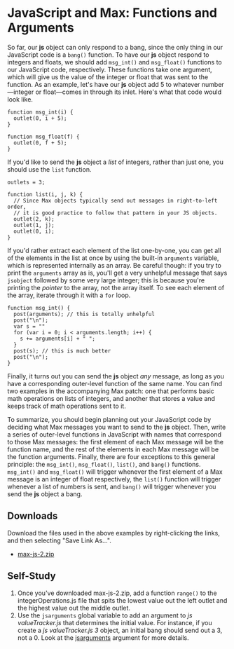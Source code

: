 # JavaScript and Max: Functions and Arguments

So far, our **js** object can only respond to a bang, since the only thing in
our JavaScript code is a `bang()` function.  To have our **js** object respond
to integers and floats, we should add `msg_int()` and `msg_float()` functions
to our JavaScript code, respectively.  These functions take one argument, which
will give us the value of the integer or float that was sent to the function.
As an example, let's have our **js** object add 5 to whatever number—integer or
float—comes in through its inlet.  Here's what that code would look like.

	function msg_int(i) {
	  outlet(0, i + 5);
	}

	function msg_float(f) {
	  outlet(0, f + 5);
	}


If you'd like to send the **js** object a _list_ of integers, rather than just
one, you should use the `list` function.

	outlets = 3;

	function list(i, j, k) {
	  // Since Max objects typically send out messages in right-to-left order,
	  // it is good practice to follow that pattern in your JS objects.
	  outlet(2, k);
	  outlet(1, j);
	  outlet(0, i);
	}

If you'd rather extract each element of the list one-by-one, you can get all of
the elements in the list at once by using the built-in `arguments` variable,
which is represented internally as an array.  Be careful though: if you try to
print the `arguments` array as is, you'll get a very unhelpful message that
says `jsobject` followed by some very large integer; this is because you're
printing the _pointer_ to the array, not the array itself.  To see each element
of the array, iterate through it with a `for` loop.

	function msg_int() {
	  post(arguments); // this is totally unhelpful
	  post("\n");
	  var s = ""
	  for (var i = 0; i < arguments.length; i++) {
	    s += arguments[i] + " ";
	  }
	  post(s); // this is much better
	  post("\n");
	}

Finally, it turns out you can send the **js** object _any_ message, as long as
you have a corresponding outer-level function of the same name.  You can find
two examples in the accompanying Max patch: one that performs basic math
operations on lists of integers, and another that stores a value and keeps
track of math operations sent to it.

To summarize, you should begin planning out your JavaScript code by deciding
what Max messages you want to send to the **js** object.  Then, write a series
of outer-level functions in JavaScript with names that correspond to those Max
messages: the first element of each Max message will be the function name, and
the rest of the elements in each Max message will be the function arguments.
Finally, there are four exceptions to this general principle: the `msg_int()`,
`msg_float()`, `list()`, and `bang()` functions.  `msg_int()` and `msg_float()`
will trigger whenever the first element of a Max message is an integer of float
respectively, the `list()` function will trigger whenever a list of numbers is
sent, and `bang()` will trigger whenever you send the **js** object a bang.


## Downloads

Download the files used in the above examples by right-clicking the links, and
then selecting "Save Link As...".

* [max-js-2.zip](max-js-2.zip)


## Self-Study

1. Once you've downloaded max-js-2.zip, add a function `range()` to the
   integerOperations.js file that spits the lowest value out the left outlet
   and the highest value out the middle outlet.
2. Use the `jsarguments` global variable to add an argument to
   *js valueTracker.js* that determines the initial value.  For instance, if
   you create a *js valueTracker.js 3* object, an initial bang should send out
   a 3, not a 0.  Look at the
   [jsarguments](https://docs.cycling74.com/max7/maxobject/js) argument for
   more details.
